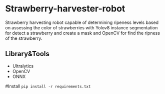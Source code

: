 # Strawberry-harvester-robot
Strawberry harvesting robot capable of determining ripeness levels based on assessing the color of strawberries with Yolov8 instance segmentation for detect a strawberry and create a mask and OpenCV for find the ripness of the strawberry.

## Library&Tools
  - Ultralytics
  - OpenCV
  - ONNX

#Install
```pip install -r requirements.txt```
